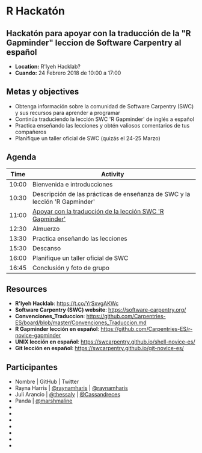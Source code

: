 # R Hackatón 
 
##  Hackatón para apoyar con la traducción de la "R Gapminder" leccion de Software Carpentry al español

- **Location:** R'lyeh Hacklab?
- **Cuando:** 24 Febrero 2018 de 10:00 a 17:00

## Metas y objectives
- Obtenga información sobre la comunidad de Software Carpentry (SWC) y sus recursos para aprender a programar
- Continúa traduciendo la lección SWC 'R Gapminder' de inglés a español
- Practica enseñando las lecciones y obtén valiosos comentarios de tus compañeros
- Planifique un taller oficial de SWC (quizás el 24-25 Marzo)

## Agenda

| Time | Activity |
| ----- | --------- |
| 10:00 | Bienvenida e introducciones |
| 10:30 | Descripción de las prácticas de enseñanza de SWC y la lección 'R Gapminder' |
| 11:00 | [Apoyar con la traducción de la lección SWC 'R Gapminder'](https://github.com/Carpentries-ES/r-novice-gapminder/issues/46) |
| 12:30 | Almuerzo |
| 13:30 | Practica enseñando las lecciones |
| 15:30 | Descanso |
| 16:00 | Planifique un taller oficial de SWC |
| 16:45 | Conclusión y foto de grupo |

## Resources
- **R'lyeh Hacklab**: https://t.co/YrSxvgAKWc
- **Software Carpentry (SWC) website**: https://software-carpentry.org/
- **Convenciones_Traduccion**: https://github.com/Carpentries-ES/board/blob/master/Convenciones_Traduccion.md
- **R Gapminder lección en español**: https://github.com/Carpentries-ES/r-novice-gapminder
- **UNIX lección en español**: https://swcarpentry.github.io/shell-novice-es/
- **Git lección en español**: https://swcarpentry.github.io/git-novice-es/

## Participantes
- Nombre | GitHub | Twitter
- Rayna Harris | [@raynamharis](https://github.com/raynamharris) | [@raynamharis](https://twitter.com/raynamharris)
- Juli Arancio | [@thessaly](https://github.com/thessaly) | [@Cassandreces](https://twitter.com/Cassandreces)
- Panda | [@marshmaline](https://github.com/marshmaline)
-
-
-
-
-
-
-

